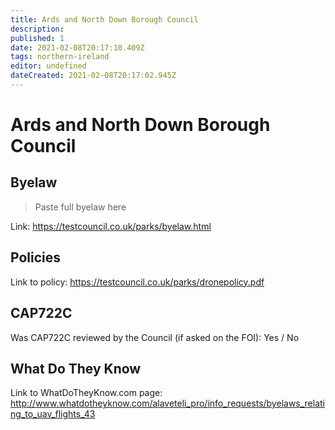 ```yaml
---
title: Ards and North Down Borough Council
description:
published: 1
date: 2021-02-08T20:17:10.409Z
tags: northern-ireland
editor: undefined
dateCreated: 2021-02-08T20:17:02.945Z
---
```


# Ards and North Down Borough Council


## Byelaw
> Paste full byelaw here

Link:
https://testcouncil.co.uk/parks/byelaw.html

## Policies
Link to policy:
https://testcouncil.co.uk/parks/dronepolicy.pdf

## CAP722C

Was CAP722C reviewed by the Council (if asked on the FOI): Yes / No

## What Do They Know

Link to WhatDoTheyKnow.com page:
http://www.whatdotheyknow.com/alaveteli_pro/info_requests/byelaws_relating_to_uav_flights_43

